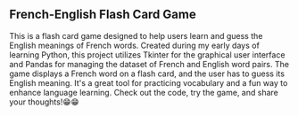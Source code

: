 ## French-English Flash Card Game

This is a flash card game designed to help users learn and guess the English meanings of French words. Created during my early days of learning Python, this project utilizes Tkinter for the graphical user interface and Pandas for managing the dataset of French and English word pairs. The game displays a French word on a flash card, and the user has to guess its English meaning. It's a great tool for practicing vocabulary and a fun way to enhance language learning. Check out the code, try the game, and share your thoughts!😁😁
